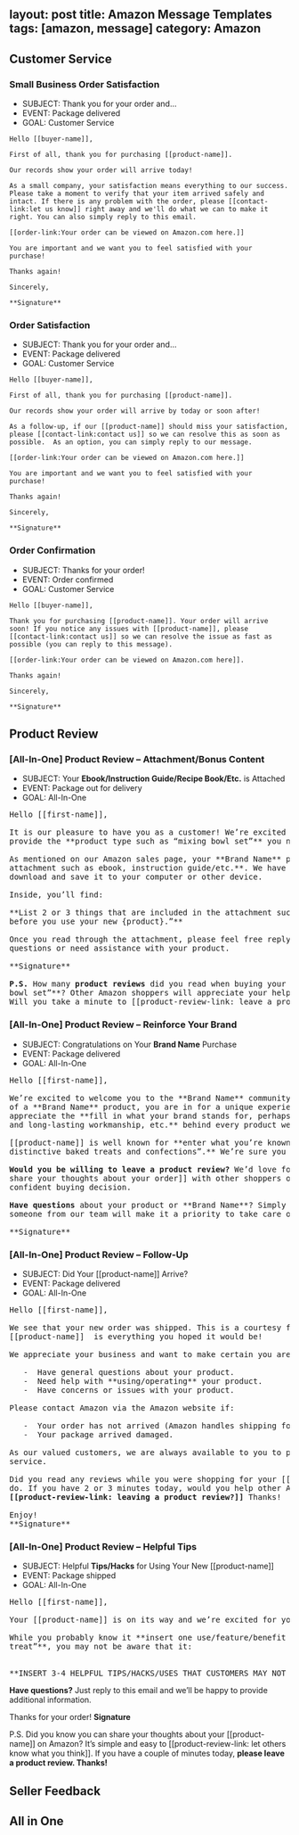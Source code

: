 layout: post
title: Amazon Message Templates
tags: [amazon, message]
category: Amazon
---

## Customer Service

### Small Business Order Satisfaction 

- SUBJECT: Thank you for your order and…
- EVENT: Package delivered
- GOAL: Customer Service

```
Hello [[buyer-name]],

First of all, thank you for purchasing [[product-name]]. 

Our records show your order will arrive today! 

As a small company, your satisfaction means everything to our success. Please take a moment to verify that your item arrived safely and intact. If there is any problem with the order, please [[contact-link:let us know]] right away and we'll do what we can to make it right. You can also simply reply to this email.

[[order-link:Your order can be viewed on Amazon.com here.]]

You are important and we want you to feel satisfied with your purchase!

Thanks again!

Sincerely,

**Signature**
```

### Order Satisfaction

- SUBJECT: Thank you for your order and…
- EVENT: Package delivered
- GOAL: Customer Service

```
Hello [[buyer-name]],

First of all, thank you for purchasing [[product-name]]. 

Our records show your order will arrive by today or soon after! 

As a follow-up, if our [[product-name]] should miss your satisfaction, please [[contact-link:contact us]] so we can resolve this as soon as possible.  As an option, you can simply reply to our message.   

[[order-link:Your order can be viewed on Amazon.com here.]]

You are important and we want you to feel satisfied with your purchase!

Thanks again!

Sincerely,

**Signature**
```

### Order Confirmation

- SUBJECT: Thanks for your order!
- EVENT: Order confirmed
- GOAL: Customer Service

```
Hello [[buyer-name]],

Thank you for purchasing [[product-name]]. Your order will arrive soon! If you notice any issues with [[product-name]], please [[contact-link:contact us]] so we can resolve the issue as fast as possible (you can reply to this message).

[[order-link:Your order can be viewed on Amazon.com here]].

Thanks again!

Sincerely,

**Signature**
```

## Product Review

### [All-In-One] Product Review – Attachment/Bonus Content

- SUBJECT: Your **Ebook/Instruction Guide/Recipe Book/Etc.** is Attached
- EVENT: Package out for delivery
- GOAL: All-In-One

<pre>
Hello [[first-name]],

It is our pleasure to have you as a customer! We’re excited that you chose **Brand Name** to
provide the **product type such as “mixing bowl set”** you need.

As mentioned on our Amazon sales page, your **Brand Name** purchase includes a **type of
attachment such as ebook, instruction guide/etc.**. We have that for you here. Simply click to
download and save it to your computer or other device.

Inside, you’ll find:

**List 2 or 3 things that are included in the attachment such as “3 important steps to take
before you use your new {product}.”**

Once you read through the attachment, please feel free reply to this email is you have
questions or need assistance with your product.

**Signature**

<b>P.S.</b> How many <b>product reviews</b> did you read when buying your **product type such as “mixing
bowl set”**? Other Amazon shoppers will appreciate your help with <b>evaluating the product you bought</b>. Hearing other customers’ opinions is a big help when trying to make a decision.
Will you take a minute to [[product-review-link: leave a product review?]] Thanks!
</pre>

### [All-In-One] Product Review – Reinforce Your Brand

- SUBJECT: Congratulations on Your **Brand Name** Purchase
- EVENT: Package delivered
- GOAL: All-In-One

<pre>
Hello [[first-name]],

We’re excited to welcome you to the **Brand Name** community! If this is your first purchase
of a **Brand Name** product, you are in for a unique experience as you get to know and
appreciate the **fill in what your brand stands for, perhaps “quality and luxury” or “sturdiness
and long-lasting workmanship, etc.** behind every product we make.

[[product-name]] is well known for **enter what you’re known for, perhaps “delightfully
distinctive baked treats and confections”.** We’re sure you will agree!

<b>Would you be willing to leave a product review?</b> We’d love for you to [[product-review-link:
share your thoughts about your order]] with other shoppers on Amazon to help them make a
confident buying decision.

<b>Have questions</b> about your product or **Brand Name**? Simply reply to this email and
someone from our team will make it a priority to take care of you.

**Signature**
</pre>

### [All-In-One] Product Review – Follow-Up

- SUBJECT: Did Your [[product-name]] Arrive?
- EVENT: Package delivered
- GOAL: All-In-One

<pre>
Hello [[first-name]],

We see that your new order was shipped. This is a courtesy follow-up to ensure your
[[product-name]]  is everything you hoped it would be!

We appreciate your business and want to make certain you are 100% satisfied. <b>Please reply to this email if you:</b>

   -  Have general questions about your product.
   -  Need help with **using/operating** your product.
   -  Have concerns or issues with your product.

Please contact Amazon via the Amazon website if:

   -  Your order has not arrived (Amazon handles shipping for us).
   -  Your package arrived damaged.

As our valued customers, we are always available to you to provide exceptional customer
service.

Did you read any reviews while you were shopping for your [[product-name]]? Most shoppers
do. If you have 2 or 3 minutes today, would you help other Amazon customers by
<b>[[product-review-link: leaving a product review?]]</b> Thanks!

Enjoy!
**Signature**
</pre>

### [All-In-One] Product Review – Helpful Tips

- SUBJECT: Helpful **Tips/Hacks** for Using Your New [[product-name]]
- EVENT: Package shipped
- GOAL: All-In-One

<pre>
Hello [[first-name]],

Your [[product-name]] is on its way and we’re excited for you to **use/eat/etc.** it!

While you probably know it **insert one use/feature/benefit such as “is a sinfully delicious
treat”**, you may not be aware that it:

<br>**INSERT 3-4 HELPFUL TIPS/HACKS/USES THAT CUSTOMERS MAY NOT KNOW ABOUT. Perhaps your gourmet chocolate squares are excellent when melted into a cup of coffee, or your small paint brushes can also be used when decorating cookies, etc.)**</pre>

<b>Have questions?</b> Just reply to this email and we’ll be happy to provide additional information.

Thanks for your order!
**Signature**

P.S.  Did you know you can share your thoughts about your [[product-name]] on Amazon? It’s simple and easy to [[product-review-link: let others know what you think]]. If you have a couple of minutes today, <b>please leave a product review. Thanks! </b>
</pre>


## Seller Feedback

## All in One